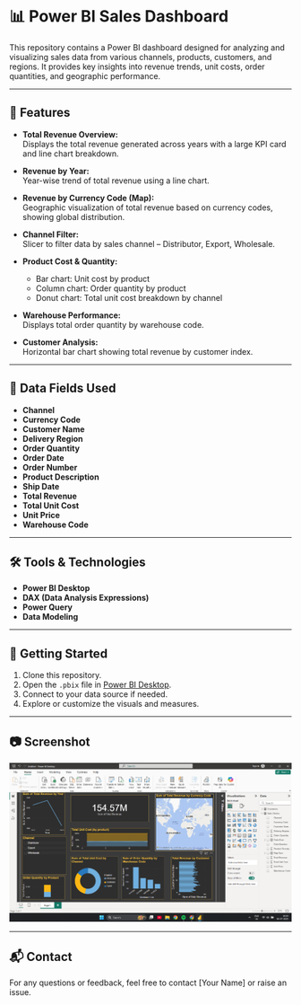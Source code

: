 # 📊 Power BI Sales Dashboard

This repository contains a Power BI dashboard designed for analyzing and visualizing sales data from various channels, products, customers, and regions. It provides key insights into revenue trends, unit costs, order quantities, and geographic performance.

---

## 📌 Features

- **Total Revenue Overview:**  
  Displays the total revenue generated across years with a large KPI card and line chart breakdown.

- **Revenue by Year:**  
  Year-wise trend of total revenue using a line chart.

- **Revenue by Currency Code (Map):**  
  Geographic visualization of total revenue based on currency codes, showing global distribution.

- **Channel Filter:**  
  Slicer to filter data by sales channel – Distributor, Export, Wholesale.

- **Product Cost & Quantity:**  
  - Bar chart: Unit cost by product  
  - Column chart: Order quantity by product  
  - Donut chart: Total unit cost breakdown by channel

- **Warehouse Performance:**  
  Displays total order quantity by warehouse code.

- **Customer Analysis:**  
  Horizontal bar chart showing total revenue by customer index.

---

## 📁 Data Fields Used

- **Channel**  
- **Currency Code**  
- **Customer Name**  
- **Delivery Region**  
- **Order Quantity**  
- **Order Date**  
- **Order Number**  
- **Product Description**  
- **Ship Date**  
- **Total Revenue**  
- **Total Unit Cost**  
- **Unit Price**  
- **Warehouse Code**

---

## 🛠 Tools & Technologies

- **Power BI Desktop**
- **DAX (Data Analysis Expressions)**
- **Power Query**
- **Data Modeling**

---

## 🚀 Getting Started

1. Clone this repository.
2. Open the `.pbix` file in [Power BI Desktop](https://powerbi.microsoft.com/desktop/).
3. Connect to your data source if needed.
4. Explore or customize the visuals and measures.

---

## 📷 Screenshot

![Dashboard Preview](./Screenshot%202025-07-06%20181958.png)

---

## 📬 Contact

For any questions or feedback, feel free to contact [Your Name] or raise an issue.
